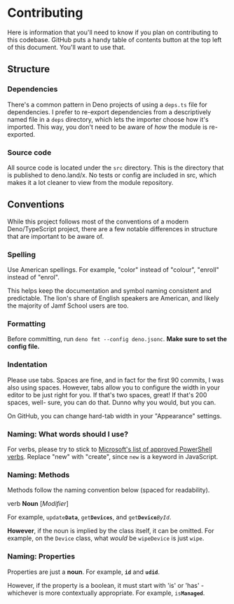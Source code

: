 # Contributing

Here is information that you'll need to know if you plan on contributing to this codebase. GitHub puts a handy table of contents button at the top left of this document. You'll want to use that.

## Structure

### Dependencies

There's a common pattern in Deno projects of using a `deps.ts` file for dependencies. I prefer to re-export dependencies from a descriptively named file in a `deps` directory, which lets the importer choose how it's imported. This way, you don't need to be aware of _how_ the module is re-exported.

### Source code

All source code is located under the `src` directory. This is the directory that is published to deno.land/x. No tests or config are included in src, which makes it a lot cleaner to view from the module repository.

## Conventions

While this project follows most of the conventions of a modern Deno/TypeScript project, there are a few notable differences in structure that are important to be aware of.

### Spelling

Use American spellings. For example, "color" instead of "colour", "enroll" instead of "enrol".

This helps keep the documentation and symbol naming consistent and predictable. The lion's share of English speakers are American, and likely the majority of Jamf School users are too.

### Formatting

Before committing, run `deno fmt --config deno.jsonc`. **Make sure to set the config file.**

### Indentation

Please use tabs. Spaces are fine, and in fact for the first 90 commits, I was also using spaces. However, tabs allow you to configure the width in your editor to be just right for you. If that's two spaces, great! If that's 200 spaces, well- sure, you can do that. Dunno why you would, but you can.

On GitHub, you can change hard-tab width in your "Appearance" settings.

### Naming: What words should I use?

For verbs, please try to stick to [Microsoft's list of approved PowerShell verbs][verbs]. Replace "new" with "create", since `new` is a keyword in JavaScript.

[verbs]: https://docs.microsoft.com/en-us/powershell/scripting/developer/cmdlet/approved-verbs-for-windows-powershell-commands?view=powershell-7.1

### Naming: Methods

Methods follow the naming convention below (spaced for readability).

<!-- deno-fmt-ignore -->
verb **Noun** \[*Modifier*\]

<!-- deno-fmt-ignore -->
For example, <code>update**Data**</code>, <code>get**Devices**</code>, and
<code>get**Device***ById*</code>.

**However**, if the noun is implied by the class itself, it can be omitted. For example, on the `Device` class, what _would_ be `wipeDevice` is just `wipe`.

### Naming: Properties

<!-- deno-fmt-ignore -->
Properties are just a **noun**. For example, <code>**id**</code> and
<code>**udid**</code>.

<!-- deno-fmt-ignore -->
However, if the property is a boolean, it must start with 'is' or 'has' - whichever is
more contextually appropriate. For example, <code>is**Managed**</code>.
